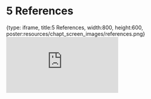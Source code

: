# 5 References
 
{type: iframe, title:5 References, width:800, height:600, poster:resources/chapt_screen_images/references.png}
![](https://hutchdatascience.org/FH_WDL101_Cromwell/no_toc/references.html)
 

 
